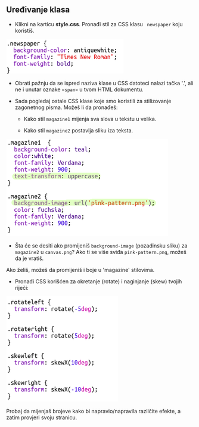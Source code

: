 ## Uređivanje klasa

+ Klikni na karticu **style.css**. Pronađi stil za CSS klasu ` newspaper` koju koristiš.

![screenshot](images/letter-newspaper.png)

+ Obrati pažnju da se ispred naziva klase u CSS datoteci nalazi tačka '.', ali ne i unutar oznake `<span>` u tvom HTML dokumentu.

+ Sada pogledaj ostale CSS klase koje smo koristili za stilizovanje zagonetnog pisma. Možeš li da pronađeš:
    
    + Kako stil `magazine1` mijenja sva slova u tekstu u velika.
    
    + Kako stil `magazine2` postavlja sliku iza teksta.

![screenshot](images/letter-magazines.png)

+ Šta će se desiti ako promijeniš `background-image` (pozadinsku sliku) za `magazine2` u `canvas.png`? Ako ti se više sviđa `pink-pattern.png`, možeš da je vratiš. 

Ako želiš, možeš da promijeniš i boje u 'magazine' stilovima.

+ Pronađi CSS korišćen za okretanje (rotate) i naginjanje (skew) tvojih riječi:

![screenshot](images/letter-rotate-skew.png)

Probaj da mijenjaš brojeve kako bi napravio/napravila različite efekte, a zatim provjeri svoju stranicu.